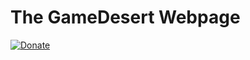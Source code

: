 # The GameDesert Webpage
[![Donate](https://img.shields.io/static/v1?label=Donate%20Bitcoin&message=Help%20out%20and%20support%20my%20work&color=yellow&style=flat&logo=bitcoin)](https://kotla.eu/donate/index.html)

